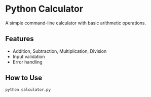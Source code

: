 

# Python Calculator

A simple command-line calculator with basic arithmetic operations.

## Features
- Addition, Subtraction, Multiplication, Division
- Input validation
- Error handling

## How to Use
```bash
python calculator.py
